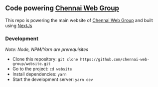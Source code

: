## Code powering [Chennai Web Group](https://chennai-web-group.netlify.com/)

This repo is powering the main website of [Chennai Web Group](https://chennai-web-group.netlify.com/) and built using [NextJs](https://nextjs.org/)

### Development

_Note: Node, NPM/Yarn are prerequisites_

* Clone this repository: `git clone https://github.com/chennai-web-group/website.git`
* Go to the project: `cd website`
* Install dependencies: `yarn`
* Start the development server: `yarn dev`


